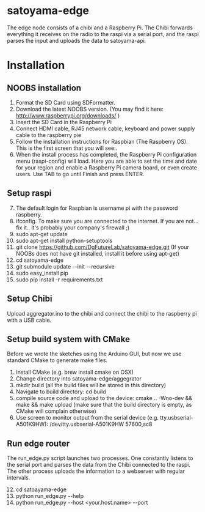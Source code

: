 satoyama-edge
=============
The edge node consists of a chibi and a Raspberry Pi. The Chibi forwards everything it receives on the radio to the raspi via a serial port, and the raspi parses the input and uploads the data to satoyama-api. 

# Installation

## NOOBS installation

1. Format the SD Card using SDFormatter.
2. Download the latest NOOBS version. (You may find it here: http://www.raspberrypi.org/downloads/ )
3. Insert the SD Card in the Raspberry Pi
4. Connect HDMI cable, RJ45 network cable, keyboard and power supply cable to the raspberry pie
5. Follow the installation instructions for Raspbian (The Raspberry OS). This is the first screen that you will see:.
6. When the install process has completed, the Raspberry Pi configuration menu (raspi-config) will load. Here you are able to set the time and date for your region and enable a Raspberry Pi camera board, or even create users.  Use TAB to go until Finish and press ENTER.

## Setup raspi
7. The default login for Raspbian is username pi with the password raspberry.
8. ifconfig. To make sure you are connected to the internet. If you are not... fix it.. it's probably your company's firewall ;)
9. sudo apt-get update
10. sudo apt-get install python-setuptools
11. git clone https://github.com/DgFutureLab/satoyama-edge.git (If your NOOBs does not have git installed, install it before using apt-get)
12. cd satoyama-edge
13. git submodule update --init --recursive
14. sudo easy_install pip
15. sudo pip install -r requirements.txt

## Setup Chibi
Upload aggregator.ino to the chibi and connect the chibi to the raspberry pi with a USB cable.

## Setup build system with CMake
Before we wrote the sketches using the Arduino GUI, but now we use standard CMake to generate make files.

1. Install CMake (e.g. brew install cmake on OSX)
2. Change directory into satoyama-edge/aggegrator
3. mkdir build (all the build files will be stored in this directory)
4. Navigate to build directory: cd build 
5. compile source code and upload to the device: cmake .. -Wno-dev && make && make upload (make sure that the build directory is empty, as CMake will complain otherwise)
6. Use screen to monitor output from the serial device (e.g. tty.usbserial-A501K9HW): /dev/tty.usbserial-A501K9HW 57600,sc8

## Run edge router
The run_edge.py script launches two processes. One constantly listens to the serial port and parses the data from the Chibi connected to the raspi. The other process uploads the information to a webserver with regular intervals. 

12. cd satoayama-edge
13. python run_edge.py --help
13. python run_edge.py --host <your.host.name> --port
